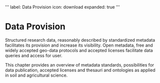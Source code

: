 '''
label: Data Provision
icon: download
expanded: true
'''
# Data Provision

Structured research data, reasonably described by standardized metadata facilitates its provision and increase its
visibility. Open metadata, free and widely accepted geo-data protocols and accepted licenses facilitate data queries and
access for user.

This chapter provides an overview of metadata standards, possibilities for data publication, accepted licenses and
thesauri and ontologies as applied in soil and agricultural science.